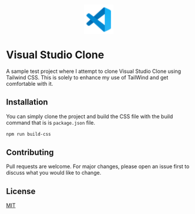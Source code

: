 
<div style=" display:flex; justify-content:center; align-items:center">
<img src="./public/img/vscode.png" style="width:80px;">
</div>

# Visual Studio Clone

A sample test project where I attempt to clone Visual Studio Clone using Tailwind CSS. This is solely to enhance my use of TailWind and get comfortable with it.

## Installation

You can simply clone the project and build the CSS file with the build command that is is `package.json` file.

```bash
npm run build-css
```

## Contributing
Pull requests are welcome. For major changes, please open an issue first to discuss what you would like to change.


## License
[MIT](https://choosealicense.com/licenses/mit/)